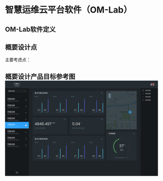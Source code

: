 # 智慧运维云平台软件（OM-Lab）

## OM-Lab软件定义

## 概要设计点

主要考虑点：

## 概要设计产品目标参考图![](/assets/om－lab-om-lab-copy.png)





